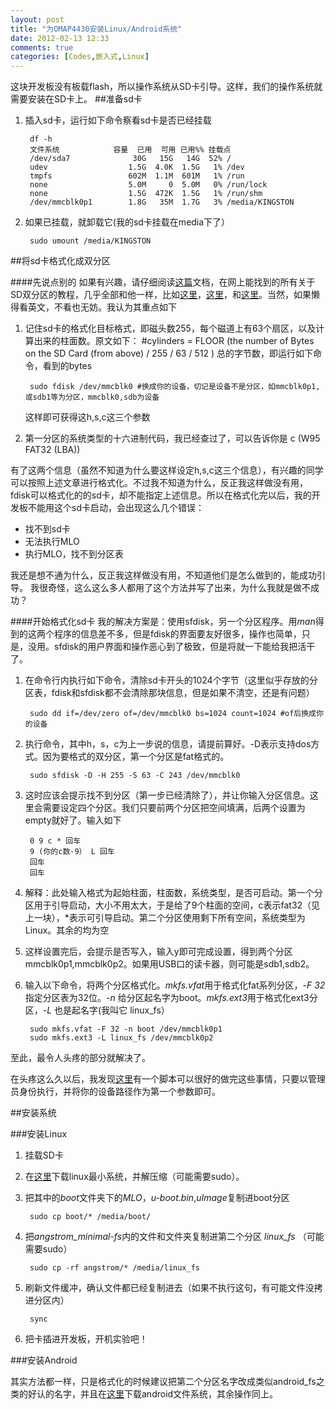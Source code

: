 ```yaml
---
layout: post
title: "为OMAP4430安装Linux/Android系统"
date: 2012-02-13 12:33
comments: true
categories: [Codes,嵌入式,Linux]
---
```


这块开发板没有板载flash，所以操作系统从SD卡引导。这样，我们的操作系统就需要安装在SD卡上。
##准备sd卡

1. 插入sd卡，运行如下命令察看sd卡是否已经挂载

        df -h
        文件系统            容量  已用  可用 已用%% 挂载点
        /dev/sda7              30G   15G   14G  52% /
        udev                  1.5G  4.0K  1.5G   1% /dev
        tmpfs                 602M  1.1M  601M   1% /run
        none                  5.0M     0  5.0M   0% /run/lock
        none                  1.5G  472K  1.5G   1% /run/shm
        /dev/mmcblk0p1        1.8G   35M  1.7G   3% /media/KINGSTON
       
2. 如果已挂载，就卸载它(我的sd卡挂载在media下了）

        sudo umount /media/KINGSTON
##将sd卡格式化成双分区

####先说点别的
如果有兴趣，请仔细阅读[这篇](http://code.google.com/p/beagleboard/wiki/LinuxBootDiskFormat)文档，在网上能找到的所有关于SD双分区的教程，几乎全部和他一样，比如[这里](http://blog.csdn.net/lqf785435771/article/details/7096320)，[这里](http://www.fengfly.com/plus/view-163969-1.html)，和[这里](http://www.anddev.org/zoom-mdk-f25/part-5-booting-x-loader-and-u-boot-from-sd-card-t2500.html)。当然，如果懒得看英文，不看也无妨。我认为其重点如下

1. 记住sd卡的格式化目标格式，即磁头数255，每个磁道上有63个扇区，以及计算出来的柱面数。原文如下：
    #cylinders = FLOOR (the number of Bytes on the SD Card (from above) / 255 / 63 / 512 )
    总的字节数，即运行如下命令，看到的bytes

        sudo fdisk /dev/mmcblk0 #换成你的设备，切记是设备不是分区，如mmcblk0p1,或sdb1等为分区，mmcblk0,sdb为设备
        
   这样即可获得这h,s,c这三个参数

2. 第一分区的系统类型的十六进制代码，我已经查过了，可以告诉你是 c (W95 FAT32 (LBA))

有了这两个信息（虽然不知道为什么要这样设定h,s,c这三个信息），有兴趣的同学可以按照上述文章进行格式化。不过我不知道为什么，反正我这样做没有用，fdisk可以格式化的的sd卡，却不能指定上述信息。所以在格式化完以后，我的开发板不能用这个sd卡启动，会出现这么几个错误：
- 找不到sd卡
- 无法执行MLO
- 执行MLO，找不到分区表

我还是想不通为什么，反正我这样做没有用，不知道他们是怎么做到的，能成功引导。
我很奇怪，这么这么多人都用了这个方法并写了出来，为什么我就是做不成功？

####开始格式化sd卡
我的解决方案是：使用sfdisk，另一个分区程序。用*man*得到的这两个程序的信息差不多，但是fdisk的界面要友好很多，操作也简单，只是，没用。sfdisk的用户界面和操作恶心到了极致，但是将就一下能给我把活干了。
1. 在命令行内执行如下命令，清除sd卡开头的1024个字节（这里似乎存放的分区表，fdisk和sfdisk都不会清除那块信息，但是如果不清空，还是有问题）
        
        sudo dd if=/dev/zero of=/dev/mmcblk0 bs=1024 count=1024 #of后换成你的设备

2. 执行命令，其中h，s，c为上一步说的信息，请提前算好。-D表示支持dos方式。因为要格式的双分区，第一个分区是fat格式的。

        sudo sfdisk -D -H 255 -S 63 -C 243 /dev/mmcblk0

3. 这时应该会提示找不到分区（第一步已经清除了），并让你输入分区信息。这里会需要设定四个分区。我们只要前两个分区把空间填满，后两个设置为empty就好了。输入如下

        0 9 c * 回车
        9 (你的c数-9） L 回车
        回车
        回车
4. 解释：此处输入格式为起始柱面，柱面数，系统类型，是否可启动。第一个分区用于引导启动，大小不用太大，于是给了9个柱面的空间，c表示fat32（见上一块），*表示可引导启动。第二个分区使用剩下所有空间，系统类型为Linux。其余的均为空
5. 这样设置完后，会提示是否写入，输入y即可完成设置，得到两个分区mmcblk0p1,mmcblk0p2。如果用USB口的读卡器，则可能是sdb1,sdb2。
6. 输入以下命令，将两个分区格式化。*mkfs.vfat*用于格式化fat系列分区，*-F 32*指定分区表为32位。*-n* 给分区起名字为boot。*mkfs.ext3*用于格式化ext3分区，*-L* 也是起名字(我叫它 linux_fs）

        sudo mkfs.vfat -F 32 -n boot /dev/mmcblk0p1
        sudo mkfs.ext3 -L linux_fs /dev/mmcblk0p2

至此，最令人头疼的部分就解决了。

在头疼这么久以后，我发现[这里](http://git.openembedded.org/openembedded/tree/contrib/angstrom/omap3-mkcard.sh)有一个脚本可以很好的做完这些事情，只要以管理员身份执行，并将你的设备路径作为第一个参数即可。

##安装系统

###安装Linux
1. 挂载SD卡
2. 在[这里](https://gforge.ti.com/gf/download/frsrelease/387/4170/L24.9-PandaBoard_minimal-fs.tar.gz)下载linux最小系统，并解压缩（可能需要sudo）。
3. 把其中的*boot*文件夹下的*MLO*，*u-boot.bin*,*uImage*复制进boot分区

        sudo cp boot/* /media/boot/
        
4. 把*angstrom_minimal-fs*内的文件和文件夹复制进第二个分区 *linux_fs* （可能需要sudo）

        sudo cp -rf angstrom/* /media/linux_fs
        
5. 刷新文件缓冲，确认文件都已经复制进去（如果不执行这句，有可能文件没拷进分区内）

        sync

6. 把卡插进开发板，开机实验吧！

###安装Android

其实方法都一样，只是格式化的时候建议把第二个分区名字改成类似android_fs之类的好认的名字，并且在[这里](http://code.google.com/p/pandroid/downloads/list)下载android文件系统，其余操作同上。
